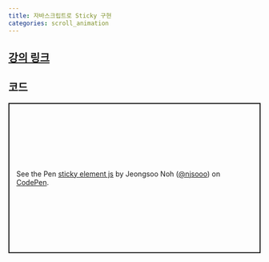 ```yaml
---
title: 자바스크립트로 Sticky 구현
categories: scroll_animation
---
```


## [강의 링크](https://wtss.tistory.com/158)

## 코드
<p class="codepen" data-height="300" data-default-tab="html,result" data-slug-hash="NWOKMJE" data-user="njsooo" style="height: 300px; box-sizing: border-box; display: flex; align-items: center; justify-content: center; border: 2px solid; margin: 1em 0; padding: 1em;">
  <span>See the Pen <a href="https://codepen.io/njsooo/pen/NWOKMJE">
  sticky element js</a> by Jeongsoo Noh (<a href="https://codepen.io/njsooo">@njsooo</a>)
  on <a href="https://codepen.io">CodePen</a>.</span>
</p>
<script async src="https://cpwebassets.codepen.io/assets/embed/ei.js"></script>